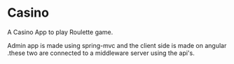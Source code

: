 # Casino

A Casino App to play Roulette game.

Admin app is made using spring-mvc and the client side is made on angular .these two are connected to a middleware server
using the api's.
